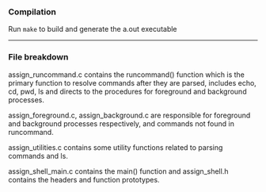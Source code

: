 ### Compilation

Run `make` to build and generate the a.out executable

---

### File breakdown

<p>assign_runcommand.c contains the runcommand() function which is the primary function to resolve commands after they are parsed, includes echo, cd, pwd, ls and directs to the procedures for foreground and background processes.</p>
<p>assign_foreground.c, assign_background.c are responsible for foreground and background processes respectively, and commands not found in runcommand.</p>
<p>assign_utilities.c contains some utility functions related to parsing commands and ls.</p>
<p>assign_shell_main.c contains the main() function and assign_shell.h contains the headers and function prototypes.</p>
